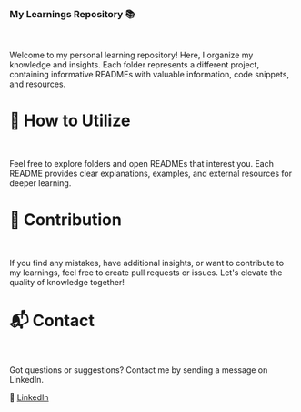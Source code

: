 ### My Learnings Repository 📚
<br>

Welcome to my personal learning repository! Here, I organize my knowledge and insights. Each folder represents a different project, containing informative READMEs with valuable information, code snippets, and resources.

# 📝 How to Utilize
<br>

Feel free to explore folders and open READMEs that interest you. Each README provides clear explanations, examples, and external resources for deeper learning.

# 🤝 Contribution
<br> 

If you find any mistakes, have additional insights, or want to contribute to my learnings, feel free to create pull requests or issues. Let's elevate the quality of knowledge together!

# 📬 Contact
<br>

Got questions or suggestions? Contact me by sending a message on LinkedIn.

‍💼 [LinkedIn](https://www.linkedin.com/in/ece-akarsu-ba1318159/)

